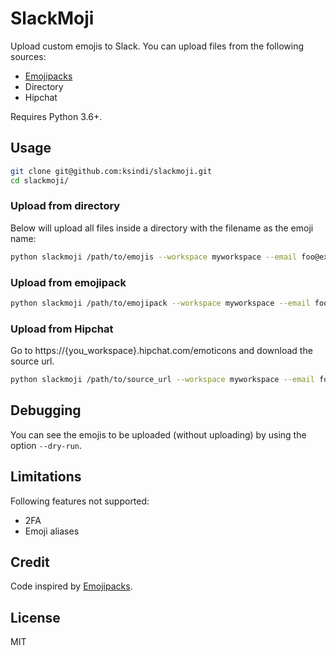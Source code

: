 # SlackMoji

Upload custom emojis to Slack. You can upload files from the following sources:
  - [Emojipacks](https://github.com/lambtron/emojipacks)
  - Directory
  - Hipchat

Requires Python 3.6+.

## Usage

```bash
git clone git@github.com:ksindi/slackmoji.git
cd slackmoji/
```

### Upload from directory

Below will upload all files inside a directory with the filename as the emoji name:

```bash
python slackmoji /path/to/emojis --workspace myworkspace --email foo@example.com
```

### Upload from emojipack

```bash
python slackmoji /path/to/emojipack --workspace myworkspace --email foo@example.com --format emojipack
```

### Upload from Hipchat

Go to https://{you_workspace}.hipchat.com/emoticons and download the source url.

```bash
python slackmoji /path/to/source_url --workspace myworkspace --email foo@example.com --format hipchat
```

## Debugging

You can see the emojis to be uploaded (without uploading) by using the option `--dry-run`.

## Limitations

Following features not supported:
  - 2FA
  - Emoji aliases

## Credit

Code inspired by [Emojipacks](https://github.com/lambtron/emojipacks).

## License

MIT
